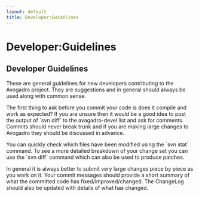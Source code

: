 ```yaml
---
layout: default
title: Developer:Guidelines
---
```


# Developer:Guidelines

Developer Guidelines
--------------------

These are general guidelines for new developers contributing to the Avogadro project. They are suggestions and in general should always be used along with common sense.

The first thing to ask before you commit your code is does it compile and work as expected? If you are unsure then it would be a good idea to post the output of \`svn diff\` to the avagadro-devel list and ask for comments. Commits should never break trunk and if you are making large changes to Avogadro they should be discussed in advance.

You can quickly check which files have been modified using the \`svn stat\` command. To see a more detailed breakdown of your change set you can use the \`svn diff\` command which can also be used to produce patches.

In general it is always better to submit very large changes piece by piece as you work on it. Your commit messages should provide a short summary of what the committed code has fixed/improved/changed. The ChangeLog should also be updated with details of what has changed.

